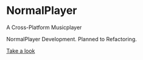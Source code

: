 # NormalPlayer
A Cross-Platform Musicplayer

NormalPlayer Development. Planned to Refactoring.

[Take a look](https://1drv.ms/p/s!AhM8DtgnyNsmhJA8Ueeim8NATjGBFQ?e=Z8bKpj)
